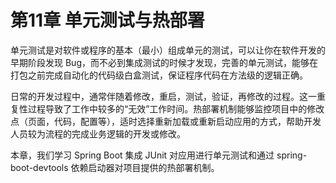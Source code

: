 # 第11章 单元测试与热部署

单元测试是对软件或程序的基本（最小）组成单元的测试，可以让你在软件开发的早期阶段发现 Bug，而不必到集成测试的时候才发现，完善的单元测试，能够在打包之前完成自动化的代码级白盒测试，保证程序代码在方法级的逻辑正确。

日常的开发过程中，通常伴随着修改，重启，测试，验证，再修改的过程。这一重复性过程导致了工作中较多的“无效”工作时间。热部署机制能够监控项目中的修改点（页面，代码，配置等），适时选择重新加载或重新启动应用的方式，帮助开发人员较为流程的完成业务逻辑的开发或修改。

本章，我们学习 Spring Boot 集成 JUnit 对应用进行单元测试和通过 spring-boot-devtools 依赖启动器对项目提供的热部署机制。
